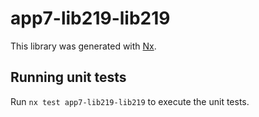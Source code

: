 # app7-lib219-lib219

This library was generated with [Nx](https://nx.dev).

## Running unit tests

Run `nx test app7-lib219-lib219` to execute the unit tests.
